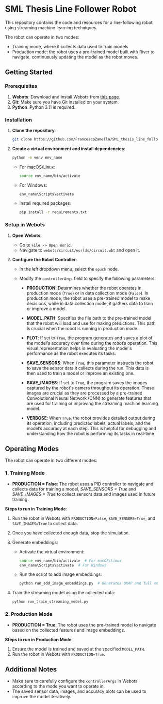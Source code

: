 
# SML Thesis Line Follower Robot

This repository contains the code and resources for a line-following robot using streaming machine learning techniques. 

The robot can operate in two modes: 
- Training mode, where it collects data used to train models
- Production mode: the robot uses a pre-trained model built with River to navigate, continuously updating the model as the robot moves.

## Getting Started

### Prerequisites

1. **Webots**: Download and install Webots from [this page](https://cyberbotics.com/).
2. **Git**: Make sure you have Git installed on your system.
3. **Python**: Python 3.11 is required.

### Installation

1. **Clone the repository**:

    ```bash
    git clone https://github.com/FrancescoZanella/SML_thesis_line_follower_robot.git
    ```

2. **Create a virtual environment and install dependencies**:

    ```bash
    python -m venv env_name
    ```

    - For macOS/Linux:
    
        ```bash
        source env_name/bin/activate
        ```

    - For Windows:
    
        ```bash
        env_name\Scripts\activate
        ```

    - Install required packages:

        ```bash
        pip install -r requirements.txt
        ```

### Setup in Webots

1. **Open Webots**:
    - Go to `File -> Open World`.
    - Navigate to `webots/circuit/worlds/circuit.wbt` and open it.

2. **Configure the Robot Controller**:
    - In the left dropdown menu, select the `epuck` node.
    - Modify the `controllerArgs` field to specify the following parameters:

        - **PRODUCTION**: Determines whether the robot operates in production mode (`True`) or in data collection mode (`False`). In production mode, the robot uses a pre-trained model to make decisions, while in data collection mode, it gathers data to train or improve a model.

        - **MODEL_PATH**: Specifies the file path to the pre-trained model that the robot will load and use for making predictions. This path is crucial when the robot is running in production mode.

        - **PLOT**: If set to `True`, the program generates and saves a plot of the model's accuracy over time during the robot’s operation. This visual representation helps in evaluating the model's performance as the robot executes its tasks.

        - **SAVE_SENSORS**: When `True`, this parameter instructs the robot to save the sensor data it collects during the run. This data is then used to train a model or improve an existing one.

        - **SAVE_IMAGES**: If set to `True`, the program saves the images captured by the robot's camera throughout its operation. These images are crucial as they are processed by a pre-trained Convolutional Neural Network (CNN) to generate features that are used for training or improving the streaming machine learning model.

        - **VERBOSE**: When `True`, the robot provides detailed output during its operation, including predicted labels, actual labels, and the model’s accuracy at each step. This is helpful for debugging and understanding how the robot is performing its tasks in real-time.

## Operating Modes

The robot can operate in two different modes:

### 1. Training Mode

- **PRODUCTION = False**: The robot uses a PID controller to navigate and collects data for training a model, *SAVE_SENSORS = True* and *SAVE_IMAGES = True* to collect sensors data and images used in future training.

**Steps to run in Training Mode**:
1. Run the robot in Webots with `PRODUCTION=False`, `SAVE_SENSORS=True`, and `SAVE_IMAGES=True` to collect data.
2. Once you have collected enough data, stop the simulation.
3. Generate embeddings:

    - Activate the virtual environment:

        ```bash
        source env_name/bin/activate  # For macOS/Linux
        env_name\Scripts\activate  # For Windows
        ```

    - Run the script to add image embeddings:

        ```bash
        python run_add_image_embeddings.py  # Generates UMAP and full embeddings
        ```

4. Train the streaming model using the collected data:

    ```bash
    python run_train_streaming_model.py
    ```

### 2. Production Mode

- **PRODUCTION = True**: The robot uses the pre-trained model to navigate based on the collected features and image embeddings.

**Steps to run in Production Mode**:
1. Ensure the model is trained and saved at the specified `MODEL_PATH`.
2. Run the robot in Webots with `PRODUCTION=True`.

## Additional Notes

- Make sure to carefully configure the `controllerArgs` in Webots according to the mode you want to operate in.
- The saved sensor data, images, and accuracy plots can be used to improve the model iteratively.
